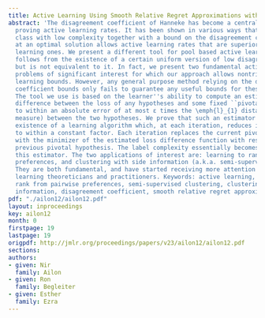 ```yaml
---
title: Active Learning Using Smooth Relative Regret Approximations with Applications
abstract: 'The disagreement coefficient of Hanneke has become a central concept in
  proving active learning rates. It has been shown in various ways that a concept
  class with low complexity together with a bound on the disagreement coefficient
  at an optimal solution allows active learning rates that are superior to passive
  learning ones. We present a different tool for pool based active learning which
  follows from the existence of a certain uniform version of low disagreement coefficient,
  but is not equivalent to it. In fact, we present two fundamental active learning
  problems of significant interest for which our approach allows nontrivial active
  learning bounds. However, any general purpose method relying on the disagreement
  coefficient bounds only fails to guarantee any useful bounds for these problems.
  The tool we use is based on the learner''s ability to compute an estimator of the
  difference between the loss of any hypotheses and some fixed ``pivotal'''' hypothesis
  to within an absolute error of at most ε times the \emph{l}_{1} distance (the disagreement
  measure) between the two hypotheses. We prove that such an estimator implies the
  existence of a learning algorithm which, at each iteration, reduces its excess risk
  to within a constant factor. Each iteration replaces the current pivotal hypothesis
  with the minimizer of the estimated loss difference function with respect to the
  previous pivotal hypothesis. The label complexity essentially becomes that of computing
  this estimator. The two applications of interest are: learning to rank from pairwise
  preferences, and clustering with side information (a.k.a. semi-supervised clustering).
  They are both fundamental, and have started receiving more attention from active
  learning theoreticians and practitioners. Keywords: active learning, learning to
  rank from pairwise preferences, semi-supervised clustering, clustering with side
  information, disagreement coefficient, smooth relative regret approximation.'
pdf: "./ailon12/ailon12.pdf"
layout: inproceedings
key: ailon12
month: 0
firstpage: 19
lastpage: 19
origpdf: http://jmlr.org/proceedings/papers/v23/ailon12/ailon12.pdf
sections: 
authors:
- given: Nir
  family: Ailon
- given: Ron
  family: Begleiter
- given: Esther
  family: Ezra
---
```

